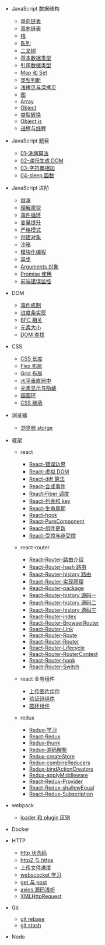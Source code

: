 - JavaScript 数据结构

  - [单向链表](01-JavaScript数据结构/01-单向链表.md)
  - [双向链表](01-JavaScript数据结构/02-双向链表.md)
  - [栈](01-JavaScript数据结构/03-栈.md)
  - [队列](01-JavaScript数据结构/04-队列.md)
  - [二叉树](01-JavaScript数据结构/05-二叉树.md)
  - [基本数据类型](01-JavaScript数据结构/06-基本数据类型.md)
  - [引用数据类型](01-JavaScript数据结构/07-引用数据类型.md)
  - [Map 和 Set](01-JavaScript数据结构/08-Map和Set.md)
  - [类型判断](01-JavaScript数据结构/09-类型判断.md)
  - [浅拷贝与深拷贝](01-JavaScript数据结构/10-深拷贝与浅拷贝.md)
  - [图](01-JavaScript数据结构/11-图.md)
  - [Array](01-JavaScript数据结构/12-array.md)
  - [Object](01-JavaScript数据结构/13-object.md)
  - [类型转换](01-JavaScript数据结构/14-类型转换.md)
  - [Object.is](01-JavaScript数据结构/15-Object.is.md)
  - [进程与线程](01-JavaScript数据结构/16-进程与线程.md)

- JavaScript 题目

  - [01-洗牌算法](02-JavaScript手写题/01-洗牌算法.md)
  - [02-递归生成 DOM](02-JavaScript手写题/02-递归生成DOM.md)
  - [03-字符串相加](02-JavaScript手写题/03-字符串相加.md)
  - [04-sleep 函数](02-JavaScript手写题/04-sleep函数.md)

- JavaScript 进阶

  - [继承](03-JavaScript进阶/01-继承.md)
  - [理解原型](03-JavaScript进阶/02-理解原型.md)
  - [事件循环](03-JavaScript进阶/03-事件循环.md)
  - [变量提升](03-JavaScript进阶/04-变量提升.md)
  - [严格模式](03-JavaScript进阶/05-严格模式.md)
  - [创建对象](03-JavaScript进阶/06-创建对象.md)
  - [沙箱](03-JavaScript进阶/07-沙箱.md)
  - [模块化编程](03-JavaScript进阶/08-模块化编程.md)
  - [异步](03-JavaScript进阶/09-异步.md)
  - [Arguments 对象](03-JavaScript进阶/10-Arguments.md)
  - [Promise 使用](03-JavaScript进阶/11-Promise.md)
  - [前端错误监控](03-JavaScript进阶/13-前端监控.md)

- DOM

  - [事件机制](04-DOM/01-事件机制.md)
  - [进度条实现](04-DOM/02-进度条.md)
  - [BFC 相关](04-DOM/03-BFC相关.md)
  - [元素大小](04-DOM/04-元素大小.md)
  - [DOM 查找](04-DOM/05-DOM查找.md)

- CSS

  - [CSS 长度](05-CSS/01-CSS长度单位.md)
  - [Flex 布局](05-CSS/02-Flex布局.md)
  - [Grid 布局](05-CSS/03-Grid布局.md)
  - [水平垂直居中](05-CSS/04-水平垂直居中.md)
  - [元素显示与隐藏](05-CSS/05-元素隐藏.md)
  - [画圆环](05-CSS/06-画圆环.md)
  - [CSS 继承](05-CSS/07-CSS继承.md)

- 浏览器

  - [浏览器 storge](06-浏览器/01-storge.md)

- 框架

  - react

    - [React-错误边界](07-框架/01-react/01-React-错误边界.md)
    - [React-虚拟 DOM](07-框架/01-react/02-React-虚拟DOM.md)
    - [React-diff 算法](07-框架/01-react/03-React-diff算法.md)
    - [React-合成事件](07-框架/01-react/04-React-合成事件.md)
    - [React-Fiber 调度](07-框架/01-react/05-React-Fiber调度.md)
    - [React-列表和 key](07-框架/01-react/06-React-列表和key.md)
    - [React-生命周期](07-框架/01-react/07-React-生命周期.md)
    - [React-hook](07-框架/01-react/08-React-hook.md)
    - [React-PureComponent](07-框架/01-react/10-React-PureComponent.md)
    - [React-组件更新](07-框架/01-react/11-React-组件更新.md)
    - [React-受控与非受控](07-框架/01-react/12-React-受控与非受控.md)

  - react-router

    - [React-Router-路由介绍](07-框架/02-react-router/01-React-Router-路由介绍.md)
    - [React-Router-hash 路由](07-框架/02-react-router/02-React-Router-hash路由.md)
    - [React-Router-history 路由](07-框架/02-react-router/03-React-Router-history路由.md)
    - [React-Router-实现原理](07-框架/02-react-router/04-React-Router-实现原理.md)
    - [React-Router-package](07-框架/02-react-router/05-React-Router-package.md)
    - [React-Router-history 源码一](07-框架/02-react-router/06-React-Router-history源码一.md)
    - [React-Router-history 源码二](07-框架/02-react-router/07-React-Router-history源码二.md)
    - [React-Router-history 源码三](07-框架/02-react-router/08-React-Router-history源码三.md)
    - [React-Router-index](07-框架/02-react-router/09-React-Router-index.md)
    - [React-Router-BrowserRouter](07-框架/02-react-router/10-React-Router-BrowserRouter.md)
    - [React-Router-Link](07-框架/02-react-router/11-React-Router-Link.md)
    - [React-Router-Route](07-框架/02-react-router/12-React-Router-Route.md)
    - [React-Router-Router](07-框架/02-react-router/13-React-Router-Router.md)
    - [React-Router-Lifecycle](07-框架/02-react-router/14-React-Router-Lifecycle.md)
    - [React-Router-RouterContext](07-框架/02-react-router/15-React-Router-RouterContext.md)
    - [React-Router-hook](07-框架/02-react-router/16-React-Router-hook.md)
    - [React-Router-Switch](07-框架/02-react-router/17-React-Router-Switch.md)

  - react 业务组件

    - [上传图片组件](07-框架/03-react-业务组件/01-上传图片组件.md)
    - [验证码组件](07-框架/03-react-业务组件/02-验证码组件.md)
    - [圆环组件](07-框架/03-react-业务组件/03-圆环组件.md)

  - redux

    - [Redux-学习](07-框架/04-redux/01-Redux-学习.md)
    - [React-Redux](07-框架/04-redux/02-React-Redux.md)
    - [Redux-thunk](07-框架/04-redux/03-Redux-thunk.md)
    - [Redux-源码解析](07-框架/04-redux/04-Redux-源码解析.md)
    - [Redux-createStore](07-框架/04-redux/05-Redux-createStore.md)
    - [Redux-combineReducers](07-框架/04-redux/06-Redux-combineReducers.md)
    - [Redux-bindActionCreators](07-框架/04-redux/07-Redux-bindActionCreators.md)
    - [Redux-applyMiddleware](07-框架/04-redux/08-Redux-applyMiddleware.md)
    - [React-Redux-Provider](07-框架/04-redux/09-React-Redux-Provider.md)
    - [React-Redux-shallowEqual](07-框架/04-redux/10-React-Redux-shallowEqual.md)
    - [React-Redux-Subscription](07-框架/04-redux/11-React-Redux-Subscription.md)

- webpack

  - [loader 和 plugin 区别](08-webpack/01-loader和plugin区别)

- Docker

- HTTP

  - [http 状态码](10-http/01-http状态码.md)
  - [http2 与 https](10-http/02-http2与https.md)
  - [上传文件进度](10-http/03-上传文件进度.md)
  - [webscocket 学习](10-http/04-webscocket学习.md)
  - [get 与 post](10-http/05-get与post.md)
  - [axios 源码浅析](10-http/06-axios源码浅析.md)
  - [XMLHttpRequest](10-http/07-XMLHttpRequest.md)

- Git

  - [git rebase](11-git/01-git-rebase.md)
  - [git stash](11-git/02-git-stash.md)

- Node

